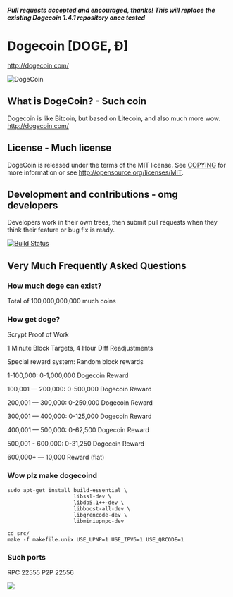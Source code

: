 ***Pull requests accepted and encouraged, thanks! This will replace the existing Dogecoin 1.4.1 repository once tested***

# Dogecoin [DOGE, Ð]
http://dogecoin.com/

![DogeCoin](http://static.tumblr.com/ppdj5y9/Ae9mxmxtp/300coin.png)

## What is DogeCoin? - Such coin
Dogecoin is like Bitcoin, but based on Litecoin, and also much more wow.
http://dogecoin.com/

## License - Much license
DogeCoin is released under the terms of the MIT license. See [COPYING](COPYING)
for more information or see http://opensource.org/licenses/MIT.

## Development and contributions - omg developers
Developers work in their own trees, then submit pull requests when they think
their feature or bug fix is ready.

[![Build Status](https://travis-ci.org/sinemetu1/dogecoin-1_5_alpha.png?branch=master)](https://travis-ci.org/sinemetu1/dogecoin-1_5_alpha)

## Very Much Frequently Asked Questions

### How much doge can exist?
Total of 100,000,000,000 much coins

### How get doge?
Scrypt Proof of Work

1 Minute Block Targets, 4 Hour Diff Readjustments

Special reward system: Random block rewards

1-100,000: 0-1,000,000 Dogecoin Reward

100,001 — 200,000: 0-500,000 Dogecoin Reward

200,001 — 300,000: 0-250,000 Dogecoin Reward

300,001 — 400,000: 0-125,000 Dogecoin Reward

400,001 — 500,000: 0-62,500 Dogecoin Reward

500,001 - 600,000: 0-31,250 Dogecoin Reward

600,000+ — 10,000 Reward (flat)

### Wow plz make dogecoind

    sudo apt-get install build-essential \
                         libssl-dev \
                         libdb5.1++-dev \
                         libboost-all-dev \
                         libqrencode-dev \
                         libminiupnpc-dev

    cd src/
    make -f makefile.unix USE_UPNP=1 USE_IPV6=1 USE_QRCODE=1

### Such ports
RPC 22555
P2P 22556

![](http://dogesay.com/wow//////such/coin)
